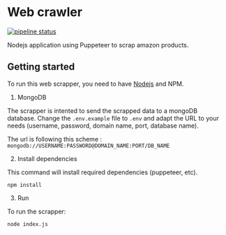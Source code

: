 # Web crawler 

[![pipeline status](https://gitlab.com/AsterYujano/web-crawler/badges/master/pipeline.svg)](https://gitlab.com/AsterYujano/web-crawler/commits/master)

Nodejs application using Puppeteer to scrap amazon products.

## Getting started

To run this web scrapper, you need to have [Nodejs](https://nodejs.org/en/) and NPM.

1. MongoDB

The scrapper is intented to send the scrapped data to a mongoDB database. Change the `.env.example` file to `.env` and adapt the URL to your needs (username, password, domain name, port, database name).

The url is following this scheme : `mongodb://USERNAME:PASSWORD@DOMAIN_NAME:PORT/DB_NAME`

2. Install dependencies

This command will install required dependencies (puppeteer, etc).

```
npm install
```

3. Run
	
To run the scrapper:
```
node index.js
```
